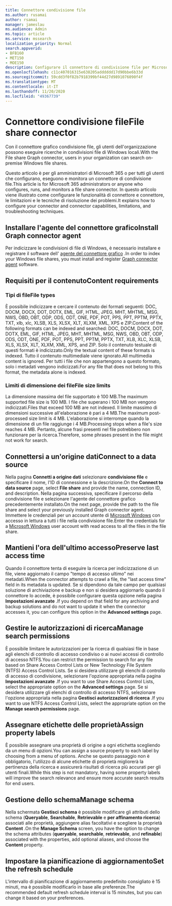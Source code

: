 ```yaml
---
title: Connettore condivisione file
ms.author: rusamai
author: rsamai
manager: jameslau
ms.audience: Admin
ms.topic: article
ms.service: mssearch
localization_priority: Normal
search.appverid:
- BFB160
- MET150
- MOE150
description: Configurare il connettore di condivisione file per Microsoft Search
ms.openlocfilehash: c11c407016315e638205adddddd17d90bbe6b33d
ms.sourcegitcommit: 59cdd3f0f82b7918399bf44d27d9891076090f4f
ms.translationtype: MT
ms.contentlocale: it-IT
ms.lasthandoff: 11/20/2020
ms.locfileid: "49367739"
---
```

# <a name="file-share-connector"></a><span data-ttu-id="ec479-103">Connettore condivisione file</span><span class="sxs-lookup"><span data-stu-id="ec479-103">File share connector</span></span>

<span data-ttu-id="ec479-104">Con il connettore grafico condivisione file, gli utenti dell'organizzazione possono eseguire ricerche in condivisioni file di Windows locali.</span><span class="sxs-lookup"><span data-stu-id="ec479-104">With the File share Graph connector, users in your organization can search on-premise Windows file shares.</span></span>

<span data-ttu-id="ec479-105">Questo articolo è per gli amministratori di Microsoft 365 o per tutti gli utenti che configurano, eseguono e monitora un connettore di condivisione file.</span><span class="sxs-lookup"><span data-stu-id="ec479-105">This article is for Microsoft 365 administrators or anyone who configures, runs, and monitors a file share connector.</span></span> <span data-ttu-id="ec479-106">In questo articolo viene illustrato come configurare le funzionalità di connettore e connettore, le limitazioni e le tecniche di risoluzione dei problemi.</span><span class="sxs-lookup"><span data-stu-id="ec479-106">It explains how to configure your connector and connector capabilities, limitations, and troubleshooting techniques.</span></span>

## <a name="install-graph-connector-agent"></a><span data-ttu-id="ec479-107">Installare l'agente del connettore grafico</span><span class="sxs-lookup"><span data-stu-id="ec479-107">Install Graph connector agent</span></span>

<span data-ttu-id="ec479-108">Per indicizzare le condivisioni di file di Windows, è necessario installare e registrare il software dell' [agente del connettore grafico](on-prem-agent.md) .</span><span class="sxs-lookup"><span data-stu-id="ec479-108">In order to index your Windows file shares, you must install and register [Graph connector agent](on-prem-agent.md) software.</span></span>

## <a name="content-requirements"></a><span data-ttu-id="ec479-109">Requisiti per il contenuto</span><span class="sxs-lookup"><span data-stu-id="ec479-109">Content requirements</span></span>

### <a name="file-types"></a><span data-ttu-id="ec479-110">Tipi di file</span><span class="sxs-lookup"><span data-stu-id="ec479-110">File types</span></span>

<span data-ttu-id="ec479-111">È possibile indicizzare e cercare il contenuto dei formati seguenti: DOC, DOCM, DOCX, DOT, DOTX, EML, GIF, HTML, JPEG, MHT, MHTML, MSG, NWS, OBD, OBT, ODP, ODS, ODT, ONE, PDF, POT, PPS, PPT, PPTM, PPTX, TXT, xlb, xlc, XLSB, XLS, XLSX, XLT, XLXM, XML, XPS e ZIP.</span><span class="sxs-lookup"><span data-stu-id="ec479-111">Content of the following formats can be indexed and searched: DOC, DOCM, DOCX, DOT, DOTX, EML, GIF, HTML, JPEG, MHT, MHTML, MSG, NWS, OBD, OBT, ODP, ODS, ODT, ONE, PDF, POT, PPS, PPT, PPTM, PPTX, TXT, XLB, XLC, XLSB, XLS, XLSX, XLT, XLXM, XML, XPS, and ZIP.</span></span> <span data-ttu-id="ec479-112">Solo il contenuto testuale di questi formati è indicizzato.</span><span class="sxs-lookup"><span data-stu-id="ec479-112">Only the textual content of these formats is indexed.</span></span> <span data-ttu-id="ec479-113">Tutto il contenuto multimediale viene ignorato.</span><span class="sxs-lookup"><span data-stu-id="ec479-113">All multimedia content is ignored.</span></span> <span data-ttu-id="ec479-114">Per tutti i file che non appartengono a questo formato, solo i metadati vengono indicizzati.</span><span class="sxs-lookup"><span data-stu-id="ec479-114">For any file that does not belong to this format, the metadata alone is indexed.</span></span>

### <a name="file-size-limits"></a><span data-ttu-id="ec479-115">Limiti di dimensione dei file</span><span class="sxs-lookup"><span data-stu-id="ec479-115">File size limits</span></span>

<span data-ttu-id="ec479-116">La dimensione massima del file supportato è 100 MB.</span><span class="sxs-lookup"><span data-stu-id="ec479-116">The maximum supported file size is 100 MB.</span></span> <span data-ttu-id="ec479-117">I file che superano i 100 MB non vengono indicizzati.</span><span class="sxs-lookup"><span data-stu-id="ec479-117">Files that exceed 100 MB are not indexed.</span></span> <span data-ttu-id="ec479-118">Il limite massimo di dimensioni successive all'elaborazione è pari a 4 MB.</span><span class="sxs-lookup"><span data-stu-id="ec479-118">The maximum post-processed size limit is 4 MB.</span></span> <span data-ttu-id="ec479-119">L'elaborazione si interrompe quando la dimensione di un file raggiunge i 4 MB.</span><span class="sxs-lookup"><span data-stu-id="ec479-119">Processing stops when a file's size reaches 4 MB.</span></span> <span data-ttu-id="ec479-120">Pertanto, alcune frasi presenti nel file potrebbero non funzionare per la ricerca.</span><span class="sxs-lookup"><span data-stu-id="ec479-120">Therefore, some phrases present in the file might not work for search.</span></span>

## <a name="connect-to-a-data-source"></a><span data-ttu-id="ec479-121">Connettersi a un'origine dati</span><span class="sxs-lookup"><span data-stu-id="ec479-121">Connect to a data source</span></span>

<span data-ttu-id="ec479-122">Nella pagina **Connetti a origine dati** selezionare **condivisione file** e specificare il nome, l'ID di connessione e la descrizione.</span><span class="sxs-lookup"><span data-stu-id="ec479-122">On the **Connect to data source** page, select **File share** and provide the name, connection ID, and description.</span></span> <span data-ttu-id="ec479-123">Nella pagina successiva, specificare il percorso della condivisione file e selezionare l'agente del connettore grafico precedentemente installato.</span><span class="sxs-lookup"><span data-stu-id="ec479-123">On the next page, provide the path to the file share and select your previously installed Graph connector agent.</span></span> <span data-ttu-id="ec479-124">Immettere le credenziali per un account utente di [Microsoft Windows](https://microsoft.com/windows) con accesso in lettura a tutti i file nella condivisione file.</span><span class="sxs-lookup"><span data-stu-id="ec479-124">Enter the credentials for a [Microsoft Windows](https://microsoft.com/windows) user account with read access to all the files in the file share.</span></span>

## <a name="preserve-last-access-time"></a><span data-ttu-id="ec479-125">Mantieni l'ora dell'ultimo accesso</span><span class="sxs-lookup"><span data-stu-id="ec479-125">Preserve last access time</span></span>

<span data-ttu-id="ec479-126">Quando il connettore tenta di eseguire la ricerca per indicizzazione di un file, viene aggiornato il campo "tempo di accesso ultimo" nei metadati.</span><span class="sxs-lookup"><span data-stu-id="ec479-126">When the connector attempts to crawl a file, the "last access time" field in its metadata is updated.</span></span> <span data-ttu-id="ec479-127">Se si dipendono da tale campo per qualsiasi soluzione di archiviazione e backup e non si desidera aggiornarlo quando il connettore lo accede, è possibile configurare questa opzione nella pagina **Impostazioni avanzate** .</span><span class="sxs-lookup"><span data-stu-id="ec479-127">If you depend on that field for any archiving and backup solutions and do not want to update it when the connector accesses it, you can configure this option in the **Advanced settings** page.</span></span>

## <a name="manage-search-permissions"></a><span data-ttu-id="ec479-128">Gestire le autorizzazioni di ricerca</span><span class="sxs-lookup"><span data-stu-id="ec479-128">Manage search permissions</span></span>

<span data-ttu-id="ec479-129">È possibile limitare le autorizzazioni per la ricerca di qualsiasi file in base agli elenchi di controllo di accesso condiviso o ai nuovi accessi di controllo di accesso NTFS.</span><span class="sxs-lookup"><span data-stu-id="ec479-129">You can restrict the permission to search for any file based on Share Access Control Lists or New Technology File System (NTFS) Access Control Lists.</span></span> <span data-ttu-id="ec479-130">Se si desidera utilizzare gli elenchi di controllo di accesso di condivisione, selezionare l'opzione appropriata nella pagina **Impostazioni avanzate** .</span><span class="sxs-lookup"><span data-stu-id="ec479-130">If you want to use Share Access Control Lists, select the appropriate option on the **Advanced settings** page.</span></span> <span data-ttu-id="ec479-131">Se si desidera utilizzare gli elenchi di controllo di accesso NTFS, selezionare l'opzione appropriata nella pagina **Gestisci autorizzazioni di ricerca** .</span><span class="sxs-lookup"><span data-stu-id="ec479-131">If you want to use NTFS Access Control Lists, select the appropriate option on the **Manage search permissions** page.</span></span>

## <a name="assign-property-labels"></a><span data-ttu-id="ec479-132">Assegnare etichette delle proprietà</span><span class="sxs-lookup"><span data-stu-id="ec479-132">Assign property labels</span></span>

<span data-ttu-id="ec479-133">È possibile assegnare una proprietà di origine a ogni etichetta scegliendo da un menu di opzioni.</span><span class="sxs-lookup"><span data-stu-id="ec479-133">You can assign a source property to each label by choosing from a menu of options.</span></span> <span data-ttu-id="ec479-134">Anche se questo passaggio non è obbligatorio, l'utilizzo di alcune etichette di proprietà migliorerà la pertinenza della ricerca e assicurerà risultati di ricerca più accurati per gli utenti finali.</span><span class="sxs-lookup"><span data-stu-id="ec479-134">While this step is not mandatory, having some property labels will improve the search relevance and ensure more accurate search results for end users.</span></span>

## <a name="manage-schema"></a><span data-ttu-id="ec479-135">Gestione dello schema</span><span class="sxs-lookup"><span data-stu-id="ec479-135">Manage schema</span></span>

<span data-ttu-id="ec479-136">Nella schermata **Gestisci schema** è possibile modificare gli attributi dello schema (**Queryable**, **Searchable**, **Retrievable** e **per affinamento ricerca**) associati alle proprietà, aggiungere alias facoltativi e scegliere la proprietà **Content** .</span><span class="sxs-lookup"><span data-stu-id="ec479-136">On the **Manage Schema** screen, you have the option to change the schema attributes (**queryable**, **searchable**, **retrievable**, and **refinable**) associated with the properties, add optional aliases, and choose the **Content** property.</span></span>

## <a name="set-the-refresh-schedule"></a><span data-ttu-id="ec479-137">Impostare la pianificazione di aggiornamento</span><span class="sxs-lookup"><span data-stu-id="ec479-137">Set the refresh schedule</span></span>

<span data-ttu-id="ec479-138">L'intervallo di pianificazione di aggiornamento predefinito consigliato è 15 minuti, ma è possibile modificarlo in base alle preferenze.</span><span class="sxs-lookup"><span data-stu-id="ec479-138">The recommended default refresh schedule interval is 15 minutes, but you can change it based on your preferences.</span></span>
